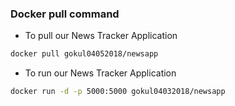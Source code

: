 ### Docker pull command
- To pull our News Tracker Application
```bash
docker pull gokul04052018/newsapp
```
- To run our News Tracker Application
```bash
docker run -d -p 5000:5000 gokul04032018/newsapp
```
